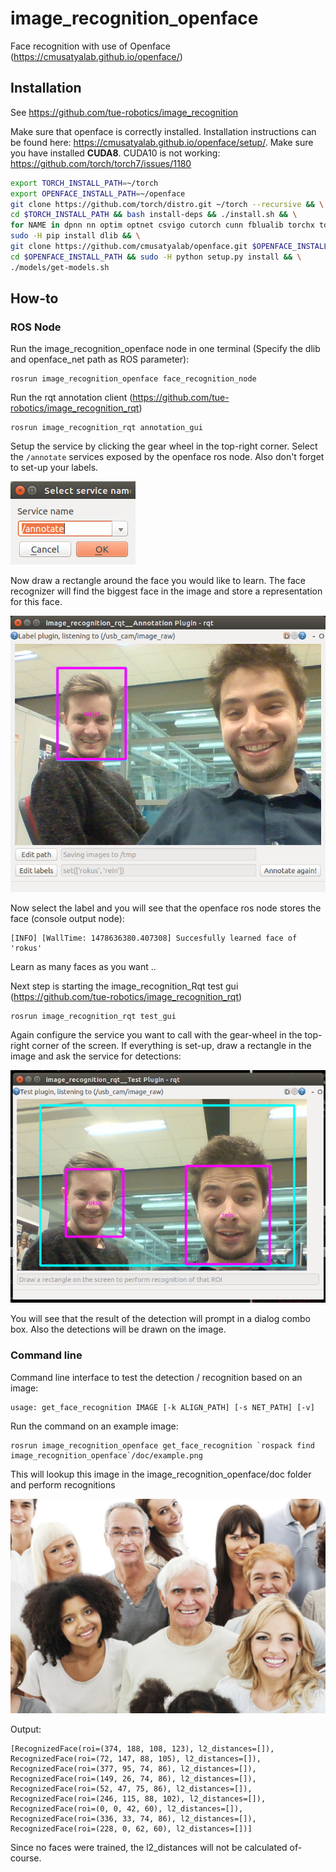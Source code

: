 # image_recognition_openface

Face recognition with use of Openface (https://cmusatyalab.github.io/openface/)

## Installation

See https://github.com/tue-robotics/image_recognition

Make sure that openface is correctly installed. Installation instructions can be found here: https://cmusatyalab.github.io/openface/setup/. Make sure you have installed **CUDA8**. CUDA10 is not working: https://github.com/torch/torch7/issues/1180

```bash
export TORCH_INSTALL_PATH=~/torch
export OPENFACE_INSTALL_PATH=~/openface
git clone https://github.com/torch/distro.git ~/torch --recursive && \
cd $TORCH_INSTALL_PATH && bash install-deps && ./install.sh && \
for NAME in dpnn nn optim optnet csvigo cutorch cunn fblualib torchx tds; do $TORCH_INSTALL_PATH/install/bin/luarocks install $NAME; done && \
sudo -H pip install dlib && \
git clone https://github.com/cmusatyalab/openface.git $OPENFACE_INSTALL_PATH && \
cd $OPENFACE_INSTALL_PATH && sudo -H python setup.py install && \
./models/get-models.sh
```

## How-to

### ROS Node

Run the image_recognition_openface node in one terminal (Specify the dlib and openface_net path as ROS parameter):

    rosrun image_recognition_openface face_recognition_node

Run the rqt annotation client (https://github.com/tue-robotics/image_recognition_rqt)

    rosrun image_recognition_rqt annotation_gui

Setup the service by clicking the gear wheel in the top-right corner. Select the `/annotate` services exposed by the openface ros node. Also don't forget to set-up your labels.

![Configuration](doc/config.png)

Now draw a rectangle around the face you would like to learn. The face recognizer will find the biggest face in the image and store a representation for this face. 

![Annotate](doc/annotate.png)

Now select the label and you will see that the openface ros node stores the face (console output node):

    [INFO] [WallTime: 1478636380.407308] Succesfully learned face of 'rokus'

Learn as many faces as you want ..

Next step is starting the image_recognition_Rqt test gui (https://github.com/tue-robotics/image_recognition_rqt)

    rosrun image_recognition_rqt test_gui

Again configure the service you want to call with the gear-wheel in the top-right corner of the screen. If everything is set-up, draw a rectangle in the image and ask the service for detections:

![Test](doc/test_face.png)

You will see that the result of the detection will prompt in a dialog combo box. Also the detections will be drawn on the image.

### Command line

Command line interface to test the detection / recognition based on an image:

    usage: get_face_recognition IMAGE [-k ALIGN_PATH] [-s NET_PATH] [-v]

Run the command on an example image:

    rosrun image_recognition_openface get_face_recognition `rospack find image_recognition_openface`/doc/example.png

This will lookup this image in the image_recognition_openface/doc folder and perform recognitions

![Example](doc/example.png)

Output:

    [RecognizedFace(roi=(374, 188, 108, 123), l2_distances=[]), RecognizedFace(roi=(72, 147, 88, 105), l2_distances=[]), RecognizedFace(roi=(377, 95, 74, 86), l2_distances=[]), RecognizedFace(roi=(149, 26, 74, 86), l2_distances=[]), RecognizedFace(roi=(52, 47, 75, 86), l2_distances=[]), RecognizedFace(roi=(246, 115, 88, 102), l2_distances=[]), RecognizedFace(roi=(0, 0, 42, 60), l2_distances=[]), RecognizedFace(roi=(336, 33, 74, 86), l2_distances=[]), RecognizedFace(roi=(228, 0, 62, 60), l2_distances=[])]

Since no faces were trained, the l2_distances will not be calculated of-course.
